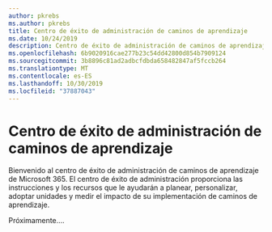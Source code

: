 ```yaml
---
author: pkrebs
ms.author: pkrebs
title: Centro de éxito de administración de caminos de aprendizaje
ms.date: 10/24/2019
description: Centro de éxito de administración de caminos de aprendizaje
ms.openlocfilehash: 6b9020916cae277b23c54dd42800d854b7909124
ms.sourcegitcommit: 3b8896c81ad2adbcfdbda658482847af5fccb264
ms.translationtype: MT
ms.contentlocale: es-ES
ms.lasthandoff: 10/30/2019
ms.locfileid: "37887043"
---
```

# <a name="learning-pathways-admin-success-center"></a>Centro de éxito de administración de caminos de aprendizaje

Bienvenido al centro de éxito de administración de caminos de aprendizaje de Microsoft 365. El centro de éxito de administración proporciona las instrucciones y los recursos que le ayudarán a planear, personalizar, adoptar unidades y medir el impacto de su implementación de caminos de aprendizaje.

Próximamente....


